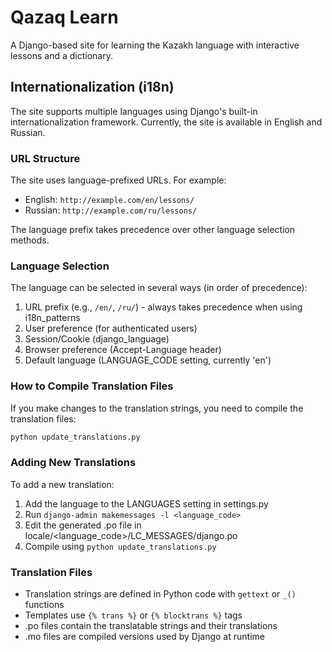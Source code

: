 # Qazaq Learn
A Django-based site for learning the Kazakh language with interactive lessons and a dictionary.

## Internationalization (i18n)

The site supports multiple languages using Django's built-in internationalization framework. Currently, the site is available in English and Russian.

### URL Structure

The site uses language-prefixed URLs. For example:
- English: `http://example.com/en/lessons/`
- Russian: `http://example.com/ru/lessons/`

The language prefix takes precedence over other language selection methods.

### Language Selection

The language can be selected in several ways (in order of precedence):

1. URL prefix (e.g., `/en/`, `/ru/`) - always takes precedence when using i18n_patterns
2. User preference (for authenticated users)
3. Session/Cookie (django_language)
4. Browser preference (Accept-Language header)
5. Default language (LANGUAGE_CODE setting, currently 'en')

### How to Compile Translation Files

If you make changes to the translation strings, you need to compile the translation files:

```bash
python update_translations.py
```

### Adding New Translations

To add a new translation:

1. Add the language to the LANGUAGES setting in settings.py
2. Run `django-admin makemessages -l <language_code>`
3. Edit the generated .po file in locale/<language_code>/LC_MESSAGES/django.po
4. Compile using `python update_translations.py`

### Translation Files

- Translation strings are defined in Python code with `gettext` or `_()` functions
- Templates use `{% trans %}` or `{% blocktrans %}` tags
- .po files contain the translatable strings and their translations
- .mo files are compiled versions used by Django at runtime 